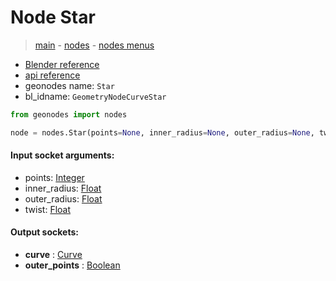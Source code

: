 # Node Star

> [main](../structure.md) - [nodes](nodes.md) - [nodes menus](nodes_menus.md)

- [Blender reference](https://docs.blender.org/manual/en/latest/modeling/geometry_nodes/curve_primitives/star.html)
- [api reference](https://docs.blender.org/api/current/bpy.types.GeometryNodeCurveStar.html)
- geonodes name: `Star`
- bl_idname: `GeometryNodeCurveStar`

```python
from geonodes import nodes

node = nodes.Star(points=None, inner_radius=None, outer_radius=None, twist=None)
```

#### Input socket arguments:

- points: [Integer](Integer.md)
- inner_radius: [Float](Float.md)
- outer_radius: [Float](Float.md)
- twist: [Float](Float.md)

#### Output sockets:

- **curve** : [Curve](Curve.md)
- **outer_points** : [Boolean](Boolean.md)

